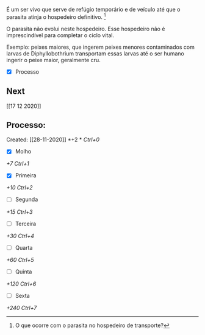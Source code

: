 É um ser vivo que serve de refúgio temporário e de veículo até que o parasita atinja o hospedeiro definitivo. [^1]

[^1]: O que ocorre com o parasita no hospedeiro de transporte?


O parasita não evolui neste hospedeiro. Esse hospedeiro não é imprescindível para completar o ciclo vital. 

Exemplo: peixes maiores, que ingerem peixes menores contaminados com larvas de Diphyllobothrium transportam essas larvas até o ser humano ingerir o peixe maior, geralmente cru.
 
 - [x] Processo 

## Next
[[17 12 2020]]
## Processo:
Created: [[28-11-2020]]
*+2 *  *Ctrl+0*
- [x] Molho  

*+7*  *Ctrl+1*

- [x] Primeira 

*+10*  *Ctrl+2*

- [ ] Segunda

*+15*  *Ctrl+3*

- [ ] Terceira 

*+30*  *Ctrl+4*

- [ ] Quarta 

*+60*  *Ctrl+5*

- [ ] Quinta 

*+120*  *Ctrl+6*

- [ ] Sexta 

*+240*  *Ctrl+7*
